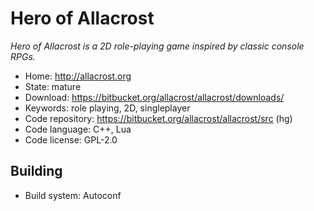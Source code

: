 # Hero of Allacrost

_Hero of Allacrost is a 2D role-playing game inspired by classic console RPGs._

- Home: http://allacrost.org
- State: mature
- Download: https://bitbucket.org/allacrost/allacrost/downloads/
- Keywords: role playing, 2D, singleplayer
- Code repository: https://bitbucket.org/allacrost/allacrost/src (hg)
- Code language: C++, Lua
- Code license: GPL-2.0

## Building

- Build system: Autoconf

